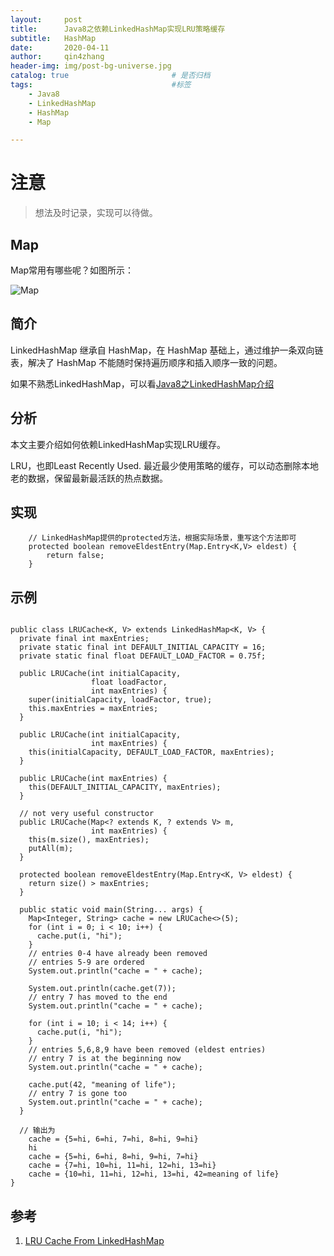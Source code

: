 ```yaml
---
layout:     post
title:      Java8之依赖LinkedHashMap实现LRU策略缓存
subtitle:   HashMap
date:       2020-04-11
author:     qin4zhang
header-img: img/post-bg-universe.jpg 
catalog: true 						# 是否归档
tags:								#标签
    - Java8
    - LinkedHashMap
    - HashMap
    - Map

---
```

# 注意
> 想法及时记录，实现可以待做。

## Map

Map常用有哪些呢？如图所示：

![Map]({{site.url}}/img/java/Java8-Map-Diagram.png)

## 简介
LinkedHashMap 继承自 HashMap，在 HashMap 基础上，通过维护一条双向链表，解决了 HashMap 不能随时保持遍历顺序和插入顺序一致的问题。

如果不熟悉LinkedHashMap，可以看<a href="https://qin4zhang.github.io/2020/04/04/Java8%E4%B9%8BLinkedHashMap%E4%BB%8B%E7%BB%8D/" target="_blank">Java8之LinkedHashMap介绍</a>

## 分析

本文主要介绍如何依赖LinkedHashMap实现LRU缓存。

LRU，也即Least Recently Used. 最近最少使用策略的缓存，可以动态删除本地老的数据，保留最新最活跃的热点数据。

## 实现

```
    // LinkedHashMap提供的protected方法，根据实际场景，重写这个方法即可
    protected boolean removeEldestEntry(Map.Entry<K,V> eldest) {
        return false;
    }
```

## 示例

```

public class LRUCache<K, V> extends LinkedHashMap<K, V> {
  private final int maxEntries;
  private static final int DEFAULT_INITIAL_CAPACITY = 16;
  private static final float DEFAULT_LOAD_FACTOR = 0.75f;

  public LRUCache(int initialCapacity,
                  float loadFactor,
                  int maxEntries) {
    super(initialCapacity, loadFactor, true);
    this.maxEntries = maxEntries;
  }

  public LRUCache(int initialCapacity,
                  int maxEntries) {
    this(initialCapacity, DEFAULT_LOAD_FACTOR, maxEntries);
  }

  public LRUCache(int maxEntries) {
    this(DEFAULT_INITIAL_CAPACITY, maxEntries);
  }

  // not very useful constructor
  public LRUCache(Map<? extends K, ? extends V> m,
                  int maxEntries) {
    this(m.size(), maxEntries);
    putAll(m);
  }

  protected boolean removeEldestEntry(Map.Entry<K, V> eldest) {
    return size() > maxEntries;
  }

  public static void main(String... args) {
    Map<Integer, String> cache = new LRUCache<>(5);
    for (int i = 0; i < 10; i++) {
      cache.put(i, "hi");
    }
    // entries 0-4 have already been removed
    // entries 5-9 are ordered
    System.out.println("cache = " + cache);

    System.out.println(cache.get(7));
    // entry 7 has moved to the end
    System.out.println("cache = " + cache);

    for (int i = 10; i < 14; i++) {
      cache.put(i, "hi");
    }
    // entries 5,6,8,9 have been removed (eldest entries)
    // entry 7 is at the beginning now
    System.out.println("cache = " + cache);

    cache.put(42, "meaning of life");
    // entry 7 is gone too
    System.out.println("cache = " + cache);
  }

  // 输出为
    cache = {5=hi, 6=hi, 7=hi, 8=hi, 9=hi}
    hi
    cache = {5=hi, 6=hi, 8=hi, 9=hi, 7=hi}
    cache = {7=hi, 10=hi, 11=hi, 12=hi, 13=hi}
    cache = {10=hi, 11=hi, 12=hi, 13=hi, 42=meaning of life}
}

```



## 参考

1. <a href="https://www.javaspecialists.eu/archive/Issue246-LRU-Cache-From-LinkedHashMap.html" target="_blank">LRU Cache From LinkedHashMap</a>

